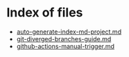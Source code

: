 # Index of files

- [auto-generate-index-md-project.md](auto-generate-index-md-project.md)
- [git-diverged-branches-guide.md](git-diverged-branches-guide.md)
- [github-actions-manual-trigger.md](github-actions-manual-trigger.md)
